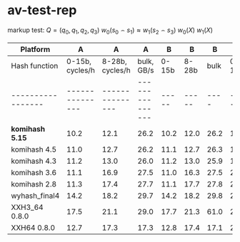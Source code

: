 # av-test-rep

markup test:
$Q = (q_{0}, q_{1}, q_{2}, q_{3})$
$w_{0}(s_{0} \frown s_{1}) \approx w_{1}(s_{2} \frown s_{3})$
$w_{0}(X)$
$w_{1}(X)$

|Platform         |A              |A              |A              |B    |B    |B   |C    |C    |C   |D    |D    |D   |
|-----------------|---------------|---------------|---------------|-----|-----|----|-----|-----|----|-----|-----|----|
|Hash function    |0-15b, cycles/h|8-28b, cycles/h|bulk, GB/s     |0-15b|8-28b|bulk|0-15b|8-28b|bulk|0-15b|8-28b|bulk|
|-----------------|---------------|---------------|---------------|-----|-----|----|-----|-----|----|-----|-----|----|
|**komihash 5.15**|10.2           |12.1           |26.2           |10.2 |12.0 |26.2|12.3 |14.6 |23.1|12.7 |13.8 |23.3|
|komihash 4.5     |11.0           |12.7           |26.2           |11.1 |12.7 |26.3|18.1 |21.9 |16.4|12.8 |14.4 |22.4|
|komihash 4.3     |11.2           |13.0           |26.0           |11.2 |13.0 |25.9|17.9 |21.6 |16.3|15.3 |16.3 |22.8|
|komihash 3.6     |11.1           |16.9           |27.5           |11.0 |16.3 |27.5|20.1 |24.0 |16.3|16.0 |19.0 |22.3|
|komihash 2.8     |11.3           |17.4           |27.7           |11.1 |17.7 |27.8|21.3 |25.6 |16.2|18.1 |22.3 |23.5|
|wyhash_final4    |14.2           |18.2           |29.7           |14.2 |18.2 |29.8|25.9 |32.9 |12.5|16.2 |19.7 |29.2|
|XXH3_64 0.8.0    |17.5           |21.1           |29.0           |17.7 |21.3 |61.0|21.8 |27.2 |29.6|18.0 |29.3 |51.0|
|XXH64 0.8.0      |12.7           |17.3           |17.3           |12.8 |17.4 |17.1|24.3 |36.6 |8.9 |12.5 |16.4 |18.2|

